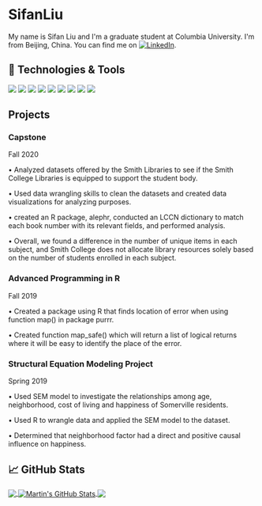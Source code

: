 # SifanLiu
My name is Sifan Liu and I'm a graduate student at Columbia University. I'm from Beijing, China. You can find me on [![LinkedIn][1.1]][1].
## 🔧 Technologies & Tools
![](https://img.shields.io/badge/Code-Python-informational?style=flat&logo=python&logoColor=white&color=2bbc8a)
![](https://img.shields.io/badge/Code-Java-informational?style=flat&logo=java&logoColor=white&color=2bbc8a)
![](https://img.shields.io/badge/Code-STATA-informational?style=flat&logo=stata&logoColor=white&color=2bbc8a)
![](https://img.shields.io/badge/Code-R-informational?style=flat&logo=R&logoColor=white&color=2bbc8a)
![](https://img.shields.io/badge/Shell-Bash-informational?style=flat&logo=gnu-bash&logoColor=white&color=2bbc8a)
![](https://img.shields.io/badge/Tools-SQL-informational?style=flat&logo=sql&logoColor=white&color=2bbc8a)
![](https://img.shields.io/badge/Tools-Tableau-informational?style=flat&logo=Tableau&logoColor=white&color=2bbc8a)
![](https://img.shields.io/badge/Tools-Databricks-informational?style=flat&logo=Databricks&logoColor=white&color=2bbc8a)
![](https://img.shields.io/badge/Tools-Microsoft-informational?style=flat&logo=Microsoft&logoColor=white&color=2bbc8a)

## Projects

### Capstone                                                                                                                                              
Fall 2020

• Analyzed datasets offered by the Smith Libraries to see if the Smith College Libraries is equipped to
support the student body.

• Used data wrangling skills to clean the datasets and created data visualizations for analyzing purposes.

• created an R package, alephr, conducted an LCCN dictionary to match each book number with its relevant
fields, and performed analysis.

• Overall, we found a difference in the number of unique items in each subject, and Smith College does not
allocate library resources solely based on the number of students enrolled in each subject.


### Advanced Programming in R                                                                                                                              
Fall 2019

• Created a package using R that finds location of error when using function map() in package purrr.

• Created function map_safe() which will return a list of logical returns where it will be easy to identify the
place of the error.

### Structural Equation Modeling Project                                                                                                                 
Spring 2019

• Used SEM model to investigate the relationships among age, neighborhood, cost of living and happiness of
Somerville residents.

• Used R to wrangle data and applied the SEM model to the dataset.

• Determined that neighborhood factor had a direct and positive causal influence on happiness.


## &#x1f4c8; GitHub Stats

<a href="https://github.com/CarolLiuSifan/SifanLiu">
  <img align="center" src="https://github-readme-stats.vercel.app/api/top-langs/?username=CarolLiuSifan&hide=java,html,tex&title_color=ffffff&text_color=c9cacc&icon_color=2bbc8a&bg_color=1d1f21&langs_count=3" />
</a>
<a href="https://github.com/CarolLiuSifan/SifanLiu">
  <img align="center" src="https://github-readme-stats.vercel.app/api?username=CarolLiuSifan&show_icons=true&line_height=27&count_private=true&title_color=ffffff&text_color=c9cacc&icon_color=2bbc8a&bg_color=1d1f21" alt="Martin's GitHub Stats" />
</a>
<a href="https://github.com/CarolLiuSifan/msafer">
  <img align="center" src="https://github-readme-stats.vercel.app/api/pin/?username=CarolLiuSifan&repo=msafer&title_color=ffffff&text_color=c9cacc&icon_color=2bbc8a&bg_color=1d1f21" />
</a> 

[1]: https://www.linkedin.com/in/sifan-liu-567947206/
[1.1]: https://raw.githubusercontent.com/MartinHeinz/MartinHeinz/master/linkedin-3-16.png (LinkedIn icon without padding)

